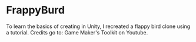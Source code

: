 # FrappyBurd
To learn the basics of creating in Unity, I recreated a flappy bird clone using a tutorial. Credits go to: Game Maker's Toolkit on Youtube.

